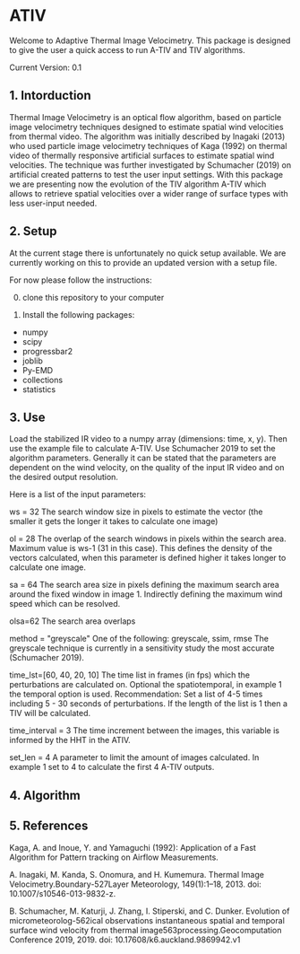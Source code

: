 # ATIV

Welcome to Adaptive Thermal Image Velocimetry. This package is designed to give the user a quick access to run A-TIV and TIV algorithms. 

Current Version: 0.1


## 1. Intorduction

Thermal Image Velocimetry is an optical flow algorithm, based on particle image velocimetry techniques designed to estimate spatial wind velocities from thermal video. The algorithm was initially described by Inagaki (2013) who used particle image velocimetry techniques of Kaga (1992) on thermal video of thermally responsive artificial surfaces to estimate spatial wind velocities. The technique was further investigated by Schumacher (2019) on artificial created patterns to test the user input settings. With this package we are presenting now the evolution of the TIV algorithm A-TIV which allows to retrieve spatial velocities over a wider range of surface types with less user-input needed. 

## 2. Setup

At the current stage there is unfortunately no quick setup available. We are currently working on this to provide an updated version with a setup file.

For now please follow the instructions:

0. clone this repository to your computer

1. Install the following packages:

- numpy
- scipy 
- progressbar2
- joblib
- Py-EMD
- collections
- statistics


## 3. Use

Load the stabilized IR video to a numpy array (dimensions: time, x, y). Then use the example file to calculate A-TIV.
Use Schumacher 2019 to set the algorithm parameters.  Generally it can be stated that the parameters are dependent on the wind velocity, on the quality of the input IR video and on the desired output resolution.

Here is a list of the input parameters:

ws = 32
The search window size in pixels to estimate the vector (the smaller it gets the longer it takes to calculate one image)

ol = 28
The overlap of the search windows in pixels within the search area. Maximum value is ws-1 (31 in this case). This defines the density of the vectors calculated, when this parameter is defined higher it takes longer to calculate one image.

sa = 64
The search area size in pixels defining the maximum search area around the fixed window in image 1. Indirectly defining the maximum wind speed which can be resolved.

olsa=62
The search area overlaps

method = "greyscale"
One of the following: greyscale, ssim, rmse
The greyscale technique is currently in a sensitivity study the most accurate (Schumacher 2019).


time_lst=[60, 40, 20, 10]
The time list in frames (in fps) which the perturbations are calculated on. Optional the spatiotemporal, in example 1 the temporal option is used. 
Recommendation: Set a list of 4-5 times including 5 - 30 seconds of perturbations. If the length of the list is 1 then a TIV will be calculated.


time_interval = 3
The time increment between the images, this variable is informed by the HHT in the ATIV.

set_len = 4
A parameter to limit the amount of images calculated. In example 1 set to 4 to calculate the first 4 A-TIV outputs.





## 4. Algorithm




## 5. References

Kaga, A. and Inoue, Y. and Yamaguchi (1992): Application of a Fast Algorithm for Pattern tracking on Airflow Measurements.

A. Inagaki, M. Kanda, S. Onomura, and H. Kumemura.  Thermal Image Velocimetry.Boundary-527Layer Meteorology, 149(1):1–18, 2013.  doi:  10.1007/s10546-013-9832-z.

B. Schumacher, M. Katurji, J. Zhang, I. Stiperski, and C. Dunker.  Evolution of micrometeorolog-562ical observations instantaneous spatial and temporal surface wind velocity from thermal image563processing.Geocomputation Conference 2019, 2019.  doi:  10.17608/k6.auckland.9869942.v1
